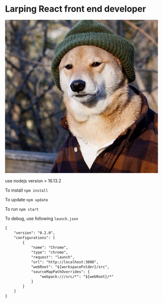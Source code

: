 # Larping React front end developer

![dog](/public/dog.jfif)

use nodejs version > 16.13.2

To install `npm install`

To update `npm update`

To run `npm start`

To debug, use following `launch.json`
```
{
    "version": "0.2.0",
    "configurations": [
        {
            "name": "Chrome",
            "type": "chrome",
            "request": "launch",
            "url": "http://localhost:3000",
            "webRoot": "${workspaceFolder}/src",
            "sourceMapPathOverrides": {
                "webpack:///src/*": "${webRoot}/*"
            }
        }
    ]
}
```
